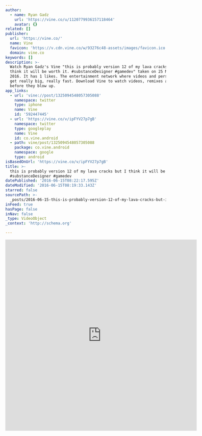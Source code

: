 ```yaml
---
author:
  - name: Ryan Gadz
    url: 'https://vine.co/u/1120779936157118464'
    avatar: {}
related: []
publisher:
  url: 'https://vine.co/'
  name: Vine
  favicon: 'https://v.cdn.vine.co/w/93276c48-assets/images/favicon.ico'
  domain: vine.co
keywords: []
description: >-
  Watch Ryan Gadz's Vine "this is probably version 12 of my lava cracks but I
  think it will be worth it. #substanceDesigner #gamedev" taken on 25 March
  2016. It has 1 likes. The entertainment network where videos and personalities
  get really big, really fast. Download Vine to watch videos, remixes and trends
  before they blow up.
app_links:
  - url: 'vine://post/1325094548057305088'
    namespace: twitter
    type: iphone
    name: Vine
    id: '592447445'
  - url: 'https://vine.co/v/ipFYV27p7gB'
    namespace: twitter
    type: googleplay
    name: Vine
    id: co.vine.android
  - path: vine/post/1325094548057305088
    package: co.vine.android
    namespace: google
    type: android
isBasedOnUrl: 'https://vine.co/v/ipFYV27p7gB'
title: >-
  this is probably version 12 of my lava cracks but I think it will be worth it.
  #substanceDesigner #gamedev
datePublished: '2016-06-15T08:22:17.595Z'
dateModified: '2016-06-15T08:19:33.143Z'
starred: false
sourcePath: >-
  _posts/2016-06-15-this-is-probably-version-12-of-my-lava-cracks-but-i-think-it.md
inFeed: true
hasPage: false
inNav: false
_type: VideoObject
_context: 'http://schema.org'

---
```

<iframe src="https://cdn.embedly.com/widgets/media.html?src=https%3A%2F%2Fvine.co%2Fv%2FipFYV27p7gB%2Fembed%2Fsimple&amp;url=https%3A%2F%2Fvine.co%2Fv%2FipFYV27p7gB&amp;image=https%3A%2F%2Fv.cdn.vine.co%2Fr%2Fthumbs%2F0F2B099A0A1325094546798989312_1.3.4.mp4.jpg%3FversionId%3DeAsl9CG_o3mQ1HRjEU4mrqS86SHiXHAI&amp;key=b7d04c9b404c499eba89ee7072e1c4f7&amp;type=text%2Fhtml&amp;schema=vine" width="600" height="600" scrolling="no" frameborder="0" allowfullscreen="" style=""></iframe>